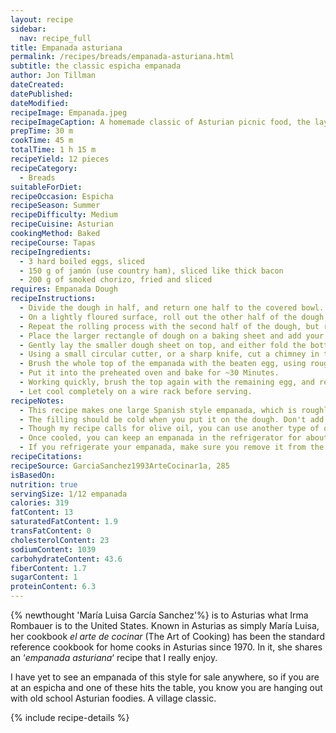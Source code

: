 ```yaml
---
layout: recipe
sidebar:
  nav: recipe_full
title: Empanada asturiana
permalink: /recipes/breads/empanada-asturiana.html
subtitle: the classic espicha empanada
author: Jon Tillman
dateCreated: 
datePublished: 
dateModified: 
recipeImage: Empanada.jpeg
recipeImageCaption: A homemade classic of Asturian picnic food, the layers of country ham and hard-boiled eggs are a perfect match for the smoked chorizo.
prepTime: 30 m
cookTime: 45 m
totalTime: 1 h 15 m
recipeYield: 12 pieces
recipeCategory:
  - Breads
suitableForDiet:
recipeOccasion: Espicha
recipeSeason: Summer
recipeDifficulty: Medium
recipeCuisine: Asturian
cookingMethod: Baked
recipeCourse: Tapas
recipeIngredients:
  - 3 hard boiled eggs, sliced
  - 150 g of jamón (use country ham), sliced like thick bacon
  - 200 g of smoked chorizo, fried and sliced
requires: Empanada Dough
recipeInstructions:
  - Divide the dough in half, and return one half to the covered bowl.
  - On a lightly floured surface, roll out the other half of the dough, making a rectangle. This will take practice. I find it best to get to a rough rectangle and then trim and reassemble the pieces as needed. You are looking for a - final rectangle roughly 12 × 16-inch (30 × 40-cm) in size.
  - Repeat the rolling process with the second half of the dough, but roll it out into a rectangles ever so slightly smaller than the first.
  - Place the larger rectangle of dough on a baking sheet and add your filling.
  - Gently lay the smaller dough sheet on top, and either fold the bottom edge over the top and crimp, or simply crimp them together with a fork. (You want to *repulgar* the edges of your empanada - close them in a way that doesn't allow any filling to leak out. The standard american way to do this is *repulgado tenedor*, sealing with a fork. In Asturias, we prefer a more decorative fold and twist style of closure. There is a [great video](https://youtu.be/h37I9QbNZ64?t=166) demonstrating the technique, along with several other types of closure. Choose whichever one you prefer!)
  - Using a small circular cutter, or a sharp knife, cut a chimney in the center of the empanada to allow steam to escape. You can additionally poke it all over with a fork.
  - Brush the whole top of the empanada with the beaten egg, using roughly half of it.
  - Put it into the preheated oven and bake for ~30 Minutes.
  - Working quickly, brush the top again with the remaining egg, and return it to the oven for another 15 Minutes, or until it is a deep, glossy brown.
  - Let cool completely on a wire rack before serving.
recipeNotes:
  - This recipe makes one large Spanish style empanada, which is roughly the size of a medium pizza. Unlike the round Galician empanada, the Asturian one is most commonly found as a rectangle. That may have something to do with the popularity of empanada as an espicha nibble in Asturias. In that setting, being able to cut your empanada into nice squares for serving is paramount.
  - The filling should be cold when you put it on the dough. Don't add hot filling to your empanada unless you like soggy pastry that won't hold together.
  - Though my recipe calls for olive oil, you can use another type of oil if you prefer. Not only will a flavorless cooking oil be cheaper, it will allow the flavor of the filling ingredients to shine.
  - Once cooled, you can keep an empanada in the refrigerator for about a week.
  - If you refrigerate your empanada, make sure you remove it from the fridge several hours before eating it. Like most party food, it is designed to be eaten at room temperature.
recipeCitations:
recipeSource: GarciaSanchez1993ArteCocinar1a, 285
isBasedOn:
nutrition: true
servingSize: 1/12 empanada
calories: 319
fatContent: 13
saturatedFatContent: 1.9
transFatContent: 0
cholesterolContent: 23
sodiumContent: 1039
carbohydrateContent: 43.6
fiberContent: 1.7
sugarContent: 1
proteinContent: 6.3
---
```

{% newthought 'María Luisa García Sanchez'%} is to Asturias what Irma Rombauer is to the United States. Known in Asturias as simply María Luisa, her cookbook *el arte de cocinar* (The Art of Cooking) has been the standard reference cookbook for home cooks in Asturias since 1970. In it, she shares an ‘*empanada asturiana*‘ recipe that I really enjoy.

I have yet to see an empanada of this style for sale anywhere, so if you are at an espicha and one of these hits the table, you know you are hanging out with old school Asturian foodies. A village classic.

{% include recipe-details %}